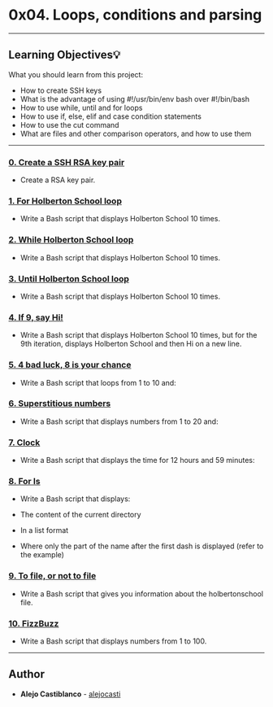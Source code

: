 # 0x04. Loops, conditions and parsing

---
## Learning Objectives:bulb:
What you should learn from this project:

* How to create SSH keys
* What is the advantage of using #!/usr/bin/env bash over #!/bin/bash
* How to use while, until and for loops
* How to use if, else, elif and case condition statements
* How to use the cut command
* What are files and other comparison operators, and how to use them

---

### [0. Create a SSH RSA key pair  ](./0-RSA_public_key.pub)
* Create a RSA key pair.


### [1. For Holberton School loop](./1-for_holberton_school)
* Write a Bash script that displays Holberton School 10 times.


### [2. While Holberton School loop](./2-while_holberton_school)
* Write a Bash script that displays Holberton School 10 times.


### [3. Until Holberton School loop](./3-until_holberton_school)
* Write a Bash script that displays Holberton School 10 times.


### [4. If 9, say Hi! ](./4-if_9_say_hi)
* Write a Bash script that displays Holberton School 10 times, but for the 9th iteration, displays Holberton School and then Hi on a new line.


### [5. 4 bad luck, 8 is your chance](./5-4_bad_luck_8_is_your_chance)
* Write a Bash script that loops from 1 to 10 and:


### [6. Superstitious numbers  ](./6-superstitious_numbers)
* Write a Bash script that displays numbers from 1 to 20 and:


### [7. Clock ](./7-clock)
* Write a Bash script that displays the time for 12 hours and 59 minutes:


### [8. For ls](./8-for_ls)
* Write a Bash script that displays:

* The content of the current directory
* In a list format
* Where only the part of the name after the first dash is displayed (refer to the example)


### [9. To file, or not to file ](./9-to_file_or_not_to_file)
* Write a Bash script that gives you information about the holbertonschool file.


### [10. FizzBuzz  ](./10-fizzbuzz)
* Write a Bash script that displays numbers from 1 to 100.

---

## Author
* **Alejo Castiblanco** - [alejocasti](github.com/alejocasti)
